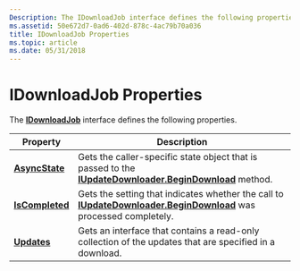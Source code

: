 ```yaml
---
Description: The IDownloadJob interface defines the following properties.
ms.assetid: 50e672d7-0ad6-402d-878c-4ac79b70a036
title: IDownloadJob Properties
ms.topic: article
ms.date: 05/31/2018
---
```


# IDownloadJob Properties

The [**IDownloadJob**](/windows/desktop/api/Wuapi/nn-wuapi-idownloadjob) interface defines the following properties.



| Property                                        | Description                                                                                                                                              |
|-------------------------------------------------|----------------------------------------------------------------------------------------------------------------------------------------------------------|
| [**AsyncState**](/windows/desktop/api/Wuapi/nf-wuapi-idownloadjob-get_asyncstate)   | Gets the caller-specific state object that is passed to the [**IUpdateDownloader.BeginDownload**](/windows/desktop/api/Wuapi/nf-wuapi-iupdatedownloader-begindownload) method.           |
| [**IsCompleted**](/windows/desktop/api/Wuapi/nf-wuapi-idownloadjob-get_iscompleted) | Gets the setting that indicates whether the call to [**IUpdateDownloader.BeginDownload**](/windows/desktop/api/Wuapi/nf-wuapi-iupdatedownloader-begindownload) was processed completely. |
| [**Updates**](/windows/desktop/api/Wuapi/nf-wuapi-idownloadjob-get_updates)         | Gets an interface that contains a read-only collection of the updates that are specified in a download.                                                  |



 

 

 



